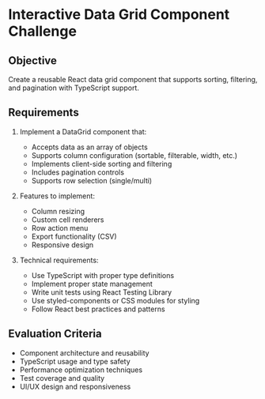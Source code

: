 # Interactive Data Grid Component Challenge

## Objective
Create a reusable React data grid component that supports sorting, filtering, and pagination with TypeScript support.

## Requirements
1. Implement a DataGrid component that:
   - Accepts data as an array of objects
   - Supports column configuration (sortable, filterable, width, etc.)
   - Implements client-side sorting and filtering
   - Includes pagination controls
   - Supports row selection (single/multi)

2. Features to implement:
   - Column resizing
   - Custom cell renderers
   - Row action menu
   - Export functionality (CSV)
   - Responsive design

3. Technical requirements:
   - Use TypeScript with proper type definitions
   - Implement proper state management
   - Write unit tests using React Testing Library
   - Use styled-components or CSS modules for styling
   - Follow React best practices and patterns

## Evaluation Criteria
- Component architecture and reusability
- TypeScript usage and type safety
- Performance optimization techniques
- Test coverage and quality
- UI/UX design and responsiveness
